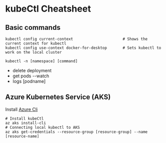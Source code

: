 # kubeCtl Cheatsheet

## Basic commands
        
    kubectl config current-context                      # Shows the current context for kubectl
    kubectl config use-context docker-for-desktop       # Sets kubectl to work on the local cluster
    
    kubectl -n [namespace] [command]
    

* delete deployment
* get pods --watch
* logs [podname]

## Azure Kubernetes Service (AKS)

Install [Azure Cli](https://docs.microsoft.com/en-us/cli/azure/install-azure-cli-windows?view=azure-cli-latest)

    # Install kubeCtl 
    az aks install-cli    
    # Connecting local kubectl to AKS  
    az aks get-credentials --resource-group [resource-group] --name [resource-name]
